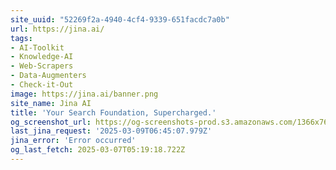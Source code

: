 ```yaml
---
site_uuid: "52269f2a-4940-4cf4-9339-651facdc7a0b"
url: https://jina.ai/
tags:
- AI-Toolkit
- Knowledge-AI
- Web-Scrapers
- Data-Augmenters
- Check-it-Out
image: https://jina.ai/banner.png
site_name: Jina AI
title: 'Your Search Foundation, Supercharged.'
og_screenshot_url: https://og-screenshots-prod.s3.amazonaws.com/1366x768/80/false/51b018eb015cd7ca4b2ad06a1dbb46f675beb02958a04e29c168cd8aee9dd01e.jpeg
last_jina_request: '2025-03-09T06:45:07.979Z'
jina_error: 'Error occurred'
og_last_fetch: 2025-03-07T05:19:18.722Z
---
```


